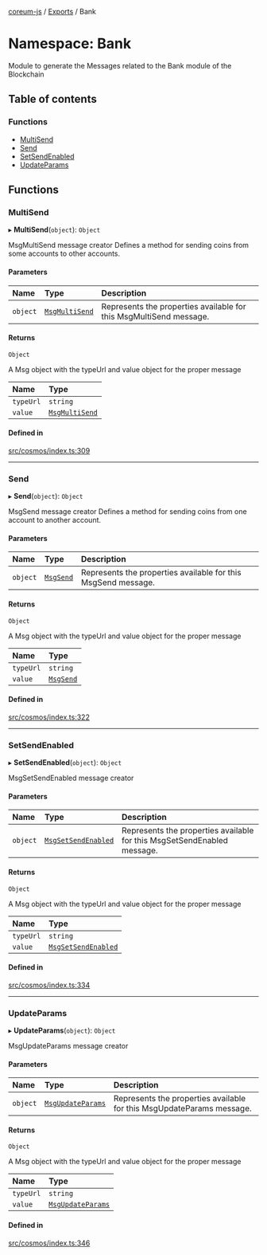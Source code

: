 [coreum-js](../README.md) / [Exports](../modules.md) / Bank

# Namespace: Bank

Module to generate the Messages related to the Bank module of the Blockchain

## Table of contents

### Functions

- [MultiSend](Bank.md#multisend)
- [Send](Bank.md#send)
- [SetSendEnabled](Bank.md#setsendenabled)
- [UpdateParams](Bank.md#updateparams)

## Functions

### MultiSend

▸ **MultiSend**(`object`): `Object`

MsgMultiSend message creator
Defines a method for sending coins from some accounts to other accounts.

#### Parameters

| Name | Type | Description |
| :------ | :------ | :------ |
| `object` | [`MsgMultiSend`](../interfaces/internal_.MsgMultiSend.md) | Represents the properties available for this MsgMultiSend message. |

#### Returns

`Object`

A Msg object with the typeUrl and value object for the proper message

| Name | Type |
| :------ | :------ |
| `typeUrl` | `string` |
| `value` | [`MsgMultiSend`](internal_.md#msgmultisend) |

#### Defined in

[src/cosmos/index.ts:309](https://github.com/PyramydLabs/coreum-js/blob/37d165f/src/cosmos/index.ts#L309)

___

### Send

▸ **Send**(`object`): `Object`

MsgSend message creator
Defines a method for sending coins from one account to another account.

#### Parameters

| Name | Type | Description |
| :------ | :------ | :------ |
| `object` | [`MsgSend`](../interfaces/internal_.MsgSend-2.md) | Represents the properties available for this MsgSend message. |

#### Returns

`Object`

A Msg object with the typeUrl and value object for the proper message

| Name | Type |
| :------ | :------ |
| `typeUrl` | `string` |
| `value` | [`MsgSend`](internal_.md#msgsend-1) |

#### Defined in

[src/cosmos/index.ts:322](https://github.com/PyramydLabs/coreum-js/blob/37d165f/src/cosmos/index.ts#L322)

___

### SetSendEnabled

▸ **SetSendEnabled**(`object`): `Object`

MsgSetSendEnabled message creator

#### Parameters

| Name | Type | Description |
| :------ | :------ | :------ |
| `object` | [`MsgSetSendEnabled`](../interfaces/internal_.MsgSetSendEnabled.md) | Represents the properties available for this MsgSetSendEnabled message. |

#### Returns

`Object`

A Msg object with the typeUrl and value object for the proper message

| Name | Type |
| :------ | :------ |
| `typeUrl` | `string` |
| `value` | [`MsgSetSendEnabled`](internal_.md#msgsetsendenabled) |

#### Defined in

[src/cosmos/index.ts:334](https://github.com/PyramydLabs/coreum-js/blob/37d165f/src/cosmos/index.ts#L334)

___

### UpdateParams

▸ **UpdateParams**(`object`): `Object`

MsgUpdateParams message creator

#### Parameters

| Name | Type | Description |
| :------ | :------ | :------ |
| `object` | [`MsgUpdateParams`](../interfaces/internal_.MsgUpdateParams-2.md) | Represents the properties available for this MsgUpdateParams message. |

#### Returns

`Object`

A Msg object with the typeUrl and value object for the proper message

| Name | Type |
| :------ | :------ |
| `typeUrl` | `string` |
| `value` | [`MsgUpdateParams`](internal_.md#msgupdateparams-1) |

#### Defined in

[src/cosmos/index.ts:346](https://github.com/PyramydLabs/coreum-js/blob/37d165f/src/cosmos/index.ts#L346)
